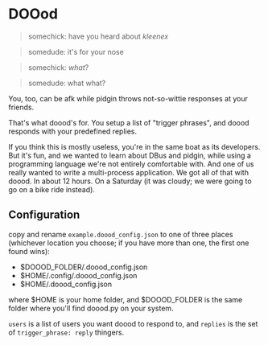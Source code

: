 # DOOod #
> somechick: have you heard about *kleenex*

> somedude: it's for your nose

> somechick: *what*?

> somedude: what what? 

You, too, can be afk while pidgin throws not-so-wittie responses at your friends.

That's what doood's for. You setup a list of "trigger phrases", and doood responds with your predefined replies.

If you think this is mostly useless, you're in the same boat as its developers. But it's fun, and we wanted to learn about DBus and pidgin, while using a programming language we're not entirely comfortable with. And one of us really wanted to write a multi-process application. We got all of that with doood. In about 12 hours. On a Saturday (it was cloudy; we were going to go on a bike ride instead).

## Configuration ##
copy and rename `example.doood_config.json` to one of three places (whichever location you choose; if you have more than one, the first one found wins):

 * $DOOOD_FOLDER/.doood_config.json
 * $HOME/.config/.doood_config.json
 * $HOME/.doood_config.json
 
where $HOME is your home folder, and $DOOOD_FOLDER is the same folder where you'll find doood.py on your system.

`users` is a list of users you want doood to respond to, and `replies` is the set of `trigger_phrase: reply` thingers.